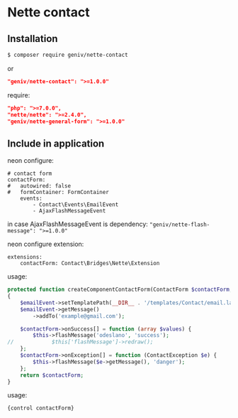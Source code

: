 Nette contact
=============

Installation
------------
```sh
$ composer require geniv/nette-contact
```
or
```json
"geniv/nette-contact": ">=1.0.0"
```

require:
```json
"php": ">=7.0.0",
"nette/nette": ">=2.4.0",
"geniv/nette-general-form": ">=1.0.0"
```

Include in application
----------------------
neon configure:
```neon
# contact form
contactForm:
#   autowired: false
#   formContainer: FormContainer
    events:
        - Contact\Events\EmailEvent
        - AjaxFlashMessageEvent
```
in case AjaxFlashMessageEvent is dependency: `"geniv/nette-flash-message": ">=1.0.0"`

neon configure extension:
```neon
extensions:
    contactForm: Contact\Bridges\Nette\Extension
```

usage:
```php
protected function createComponentContactForm(ContactForm $contactForm, EmailEvent $emailEvent): ContactForm
{
    $emailEvent->setTemplatePath(__DIR__ . '/templates/Contact/email.latte');
    $emailEvent->getMessage()
        ->addTo('example@gmail.com');

    $contactForm->onSuccess[] = function (array $values) {
        $this->flashMessage('odeslano', 'success');
//            $this['flashMessage']->redraw();
    };
    $contactForm->onException[] = function (ContactException $e) {
        $this->flashMessage($e->getMessage(), 'danger');
    };
    return $contactForm;
}
```

usage:
```latte
{control contactForm}
```
